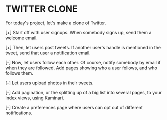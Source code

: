 TWITTER CLONE
=============

For today's project, let's make a clone of Twitter.

[+] Start off with user signups. When somebody signs up, send them a welcome email.

[+] Then, let users post tweets. If another user's handle is mentioned in the tweet, send that user a notification email.

[-] Now, let users follow each other. Of course, notify somebody by email if when they are followed. Add pages showing who a user follows, and who follows them.

[-] Let users upload photos in their tweets.

[-] Add pagination, or the splitting up of a big list into several pages, to your index views, using Kaminari.

[-] Create a preferences page where users can opt out of different notifications.
